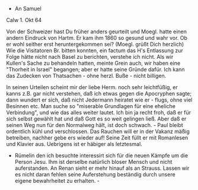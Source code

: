 + An Samuel

 Calw 1. Okt 64

Von der Schweizer hast Du früher anders geurteilt und Moegl. hatte einen andern Eindruck von Hartm. Er kam ihm 1860 so gesund und wahr vor. Ob er wohl seither erst heruntergekommen sei? (Moegl. grüßt Dich herzlich) Wie die Visitatoren Br. bitten konnten, ein factum das H's Entlassung zur Folge hätte nicht nach Basel zu berichten, verstehe ich nicht. Als wir Kullen's Sache zu behandeln hatten, meinte Grein auch, wir haben eine "Thorheit in Israel" begangen; aber er hatte seine Gründe dafür. Ich kann das Zudecken von Thatsachen - ohne herzl. Buße - nicht billigen.

In seinen Urteilen scheint mir der liebe Herm. noch sehr leichtfüßig, er kanns z.B. gar nicht verstehen, daß ich etwas gegen die Apocryphen sagte; dann wundert er sich, daß nicht Jedermann heiratet wie er - flugs, ohne viel Besinnen etc. Man suche so "miserable Grundlagen für eine eheliche Verbindung", und wie das alles weiter lautet. Ich bin ja recht froh, daß er für sich selbst gewählt hat und daß Gott es so weit gelingen ließ. Aber daß er seinen Weg nun für den Normalweg hält, ist doch schwach. - 
Paul bleibt ordentlich kühl und verschlossen. Das Rauchen will er in der Vakanz mäßig betreiben, nachher gebe ers wieder auf! Seine Zeit füllt er mit Romanlesen und Klavier aus. Uebrigens ist er häbiger als letztesmal. 
- Rümelin den ich besuchte interessirt sich für die neuen Kämpfe um die Person Jesu. Ihm ist derselbe natürlich bloser Mensch und nicht auferstanden. An Renan sieht er mehr hinauf als an Strauss. Lassen wir es nicht daran fehlen seine Auferstehung beständig durch unsere eigene bewahrheitet zu erhalten. -

